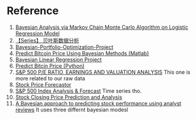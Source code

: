 # Reference

1. [Bayesian Analysis via Markov Chain Monte Carlo Algorithm on Logistic Regression Model](https://www.ripublication.com/gjpam19/gjpamv15n2_08.pdf)
2. [【Series】 贝叶斯数据分析](https://blog.vicayang.cc/Series-Bayesian-Data-Analysis/)
3. [Bayesian-Portfolio-Optimization-Project](https://github.com/ShixuanGuo/Bayesian-Portfolio-Optimization-Project)
4. [Predict Bitcoin Price Using Bayesian Methods (Matlab)](https://github.com/panditanvita/BTCpredictor)
5. [Bayesian Linear Regression Project](https://github.com/WillKoehrsen/Data-Analysis/blob/master/bayesian_lr/Bayesian%20Linear%20Regression%20Project.ipynb)
6. [Predict Bitcin Price (Python)](https://github.com/Aminoid/bitcoin-prediction)
7. [S&P 500 P/E RATIO, EARNINGS AND VALUATION ANALYSIS](https://www.investorsfriend.com/s-and-p-500-index-valuation/) This one is more related to our raw data
8. [Stock Price Forecastor](https://github.com/savourylie/Stock-Price-Forecaster/blob/master/Forecaster/StockPriceForecaster.pdf)
9. [S&P 500 Index Analysis & Forecast](https://github.com/irkaal/sp-500) Time series tho.  
10. [Stock Closing Price Prediction and Analysis](https://github.com/vidhig/stock-closing-price-prediction-bayesian-analysis/blob/master/report.pdf)  
11. [A Bayesian approach to predicting stock performance using analyst reviews](https://github.com/lschlessinger1/Bayesian-Stock-Price-Prediction/blob/master/A%20Bayesian%20approach%20to%20predicting%20stock%20performance%20using%20analyst%20reviews.pdf)  It uses three differnt bayesian modesl
